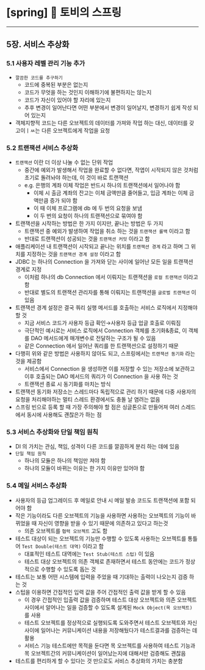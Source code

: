 # [spring] 🍃 토비의 스프링

---

## 5장. 서비스 추상화

### 5.1 사용자 레벨 관리 기능 추가

- `깔끔한 코드를 추구하기`
    - 코드에 중복된 부분은 없는지
    - 코드가 무엇을 하는 것인지 이해하기에 불편하지는 않는지
    - 코드가 자신이 있어야 할 자리에 있는지
    - 추후 변경이 일어난다면 어떤 부분에서 변경이 일어날지, 변경하기 쉽게 작성 되어 있는지
- 객체지향적 코드는 다른 오브젝트의 데이터를 가져와 작업 하는 대신, 데이터를 갖고이ㅣㅆ는 다른 오브젝트에게 작업을 요청

### 5.2 트랜잭션 서비스 추상화

- `트랜잭션` 이란 더 이상 나눌 수 없는 단위 작업
    - 중간에 예외가 발생해서 작업을 완료할 수 없다면, 작엽이 시작되지 않은 것처럼  초기로 돌려놔야 하는데, 이 것이 바로 트랜잭션
    - e.g. 은행의 계좌 이체 작업은 반드시 하나의 트랜잭션에서 일어나야 함
        - 이체 시 출금 계좌의 잔고는 이체 금액만큼 줄어들고, 입금 계좌는 이체 금액만큼 증가 되야 함
        - 이 때 이체 프로그램에 db 에 두 번의 요청을 보냄
        - 이 두 번의 요청이 하나의 트랜잭션으로 묶여야 함
- 트랜잭션을 시작하는 방법은 한 가지 이지만, 끝나는 방법은 두 가지
    - 트랜잭션 중 예외가 발생하여 작업을 취소 하는 것을 `트랜잭션 롤백` 이라고 함
    - 반대로 트랜잭션이 성공되는 것을 `트랜잭션 커밋` 이라고 함
- 애플리케이션 내 트랜잭션이 시작되고 끝나는 위치를 `트랜잭션 경계` 라고 하며 그 위치를 지정하는 것을 `트랜잭션 경계 설정` 이라고 함
- JDBC 는 하나의 Connection 을 가져와 닫는 사이에 일어난 모든 일을 트랜잭션 경계로 지정
    - 이처럼 하나의 db Connection 에서 이뤄지는 트랜잭션을 `로컬 트랜잭션` 이라고 함
    - 반대로 별도의 트랜잭션 관리자를 통해 이뤄지는 트랜잭션을 `글로벌 트랜잭션` 이 있음
- 트랜잭션 경계 설정은 결국 쿼리 실행 메서드를 호출하는 서비스 로직에서 지정해야 할 것
    - 지금 서비스 코드가 사용자 등급 확인→사용자 등급 업글 호출로 이뤄짐
    - 극단적인 예시로는 서비스 로직에서 Connection 객체를 초기화&종료, 이 객체를 DAO 메서드에게 매개변수로 전달하는 구조가 될 수 있음
    - 같은 Connection 에서 일어난 쿼리를 한 트랜잭션으로 설정하기 때문
- 다행히 위와 같은 방법은 사용하지 않아도 되고, 스프링에서는 `트랜잭션 동기화` 라는 것을 제공함
    - 서비스에서 Connection 을 생성하면 이를 저장할 수 있는 저장소에 보관하고 이후 호출되는 DAO 메서드의 쿼리가 이 Connection 을 사용 하는 것
    - 트랜잭션 종료 시 동기화를 마치는 방식
- 트랜잭션 동기화 저장소는 스레드마다 독립적으로 관리 하기 때문에 다중 사용자의 요청을 처리해야하는 멀티 스레드 환경에서도 충돌 날 염려는 없음
- 스프링 빈으로 등록 할 때 가장 주의해야 할 점은 싱글톤으로 만들어져 여러 스레드에서 동시에 사용해도 괜찮은가 하는 점

### 5.3 서비스 추상화와 단일 책임 원칙

- DI 의 가치는 관심, 책임, 성격이 다른 코드를 깔끔하게 분리 하는 데에 있음
- `단일 책임 원칙`
    - 하나의 모듈은 하나의 책임만 져야 함
    - 하나의 모듈이 바뀌는 이유는 한 가지 이유만 있어야 함

### 5.4 메일 서비스 추상화

- 사용자의 등급 업그레이드 후 메일로 안내 시 메일 발송 코드도 트랜잭션에 포함 되어야 함
- 작은 기능이라도 다른 오브젝트의 기능을 사용하면 사용하는 오브젝트의 기능이 바뀌었을 때 자신이 영향을 받을 수 있기 때문에 의존하고 있다고 하는것
    - 의존 오브젝트를 `협력 오브젝트` 고도 함
- 테스트 대상이 되는 오브젝트의 기능만 수행할 수 있도록 사용하는 오브젝트를 통틀어 `Test Double(테스트 대역)` 이라고 함
    - 대표적인 테스트 대역에는 `Test Stub(테스트 스텁)` 이 있음
    - 테스트 대상 오브젝트의 의존 객체로 존재하면서 테스트 동안에는 코드가 정상적으로 수행할 수 있도록 돕는 것
- 테스트는 보통 어떤 시스템에 입력을 주었을 때 기대하는 출력이 나오는지 검증 하는 것
- 스텁을 이용하면 간접적인 입력 값을 주어 간접적인 출력 값을 받게 할 수 있음
    - 이 경우 간접적인 입출력 값을 검증하며 테스트 대상 오브젝트와 의존 오브젝트 사이에서 알어나는 일을 검증할 수 있도록 설계된 `Mock Object(목 오브젝트)` 를 사용
    - 테스트 오브젝트를 정상적으로 실행되도록 도와주면서 테스트 오브젝트와 자신 사이에 일어나는 커뮤니케이션 내용을 저장해뒀다가 테스트결과를 검증하는 데 활용
    - 서비스 기능 테스트에만 목적을 둔다면 목 오브젝트를 사용하여 테스트 기능과 목 오브젝트간의 커뮤니케이션이 일어났는지에 대해서만 검증해도 괜찮음
- 테스트를 편리하게 할 수 있다는 것 만으로도 서비스 추상화의 가치는 충분함